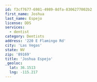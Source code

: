 ```yaml
---
id: f3cf7677-6981-4989-8dfa-8306277002b2
first_name: Joshua
last_name: Espejo
license: DDS
services:
  - dentist
category: Dentists
address: '220 E Flamingo Rd'
city: 'Las Vegas'
state: NV
zip: '89169'
title: 'Joshua Espejo'
_geoloc:
  lat: 36.1513
  lng: -115.217
---
```


